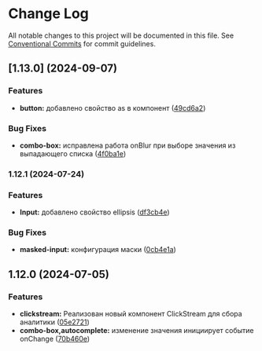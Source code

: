 # Change Log

All notable changes to this project will be documented in this file.
See [Conventional Commits](https://conventionalcommits.org) for commit guidelines.

## [1.13.0] (2024-09-07)


### Features

* **button:** добавлено свойство as в компонент ([49cd6a2](#))


### Bug Fixes

* **combo-box:** исправлена работа onBlur при выборе значения из выпадающего списка ([4f0ba1e](#))



### 1.12.1 (2024-07-24)


### Features

* **Input:** добавлено свойство ellipsis ([df3cb4e](#))


### Bug Fixes

* **masked-input:** конфигурация маски ([0cb4e1a](#))



## 1.12.0 (2024-07-05)


### Features

* **clickstream:** Реализован новый компонент ClickStream для сбора аналитики ([05e2721](#))
* **combo-box,autocomplete:** изменение значения инициирует событие onChange ([70b460e](#))
